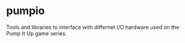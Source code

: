 # pumpio
Tools and libraries to interface with differnet I/O hardware used on the Pump It Up game series.
